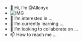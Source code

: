- 👋 Hi, I’m @Allonyx
- ![IMG](https://encrypted-tbn0.gstatic.com/images?q=tbn:ANd9GcRMlA685WHnbCDzY8PPFDbJHslsIkkcEwHTmg&usqp=CAU)
- 👀 I’m interested in ...
- 🌱 I’m currently learning ...
- 💞️ I’m looking to collaborate on ...
- 📫 How to reach me ...

<!---
Allonyx/Allonyx is a ✨ special ✨ repository because its `README.md` (this file) appears on your GitHub profile.
You can click the Preview link to take a look at your changes.
--->
